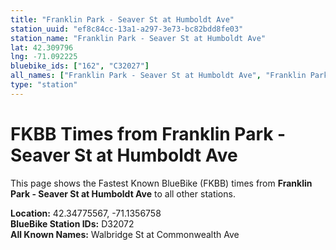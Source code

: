 ```yaml
---
title: "Franklin Park - Seaver St at Humboldt Ave"
station_uuid: "ef8c84cc-13a1-a297-3e73-bc82bdd8fe03"
station_name: "Franklin Park - Seaver St at Humboldt Ave"
lat: 42.309796
lng: -71.092225
bluebike_ids: ["162", "C32027"]
all_names: ["Franklin Park - Seaver St at Humboldt Ave", "Franklin Park - Seaver St at Humbolt Ave"]
type: "station"
---
```


# FKBB Times from Franklin Park - Seaver St at Humboldt Ave

This page shows the Fastest Known BlueBike (FKBB) times from **Franklin Park - Seaver St at Humboldt Ave** to all other stations.

**Location:** 42.34775567, -71.1356758  
**BlueBike Station IDs:** D32072  
**All Known Names:** Walbridge St at Commonwealth Ave

